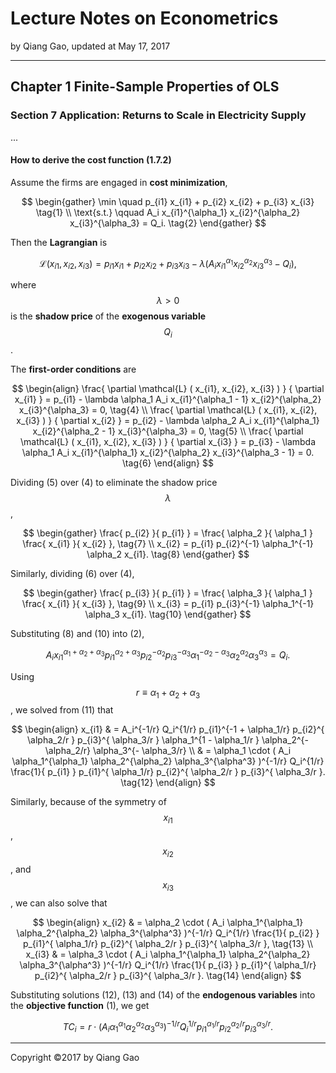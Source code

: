 # Lecture Notes on Econometrics

by Qiang Gao, updated at May 17, 2017

---

## Chapter 1 Finite-Sample Properties of OLS

### Section 7 Application: Returns to Scale in Electricity Supply

...

#### How to derive the cost function (1.7.2)

Assume the firms are engaged in **cost minimization**,

$$
\begin{gather}
\min \quad p_{i1} x_{i1} + p_{i2} x_{i2} + p_{i3} x_{i3}
\tag{1}
\\
\text{s.t.} \qquad
A_i x_{i1}^{\alpha_1} x_{i2}^{\alpha_2} x_{i3}^{\alpha_3} = Q_i.
\tag{2}
\end{gather}
$$

Then the **Lagrangian** is

$$
\mathcal{L} ( x_{i1}, x_{i2}, x_{i3} ) =
p_{i1} x_{i1} + p_{i2} x_{i2} + p_{i3} x_{i3} -
\lambda ( A_i x_{i1}^{\alpha_1} x_{i2}^{\alpha_2} x_{i3}^{\alpha_3} - Q_i ),
\tag{3}
$$

where $$ \lambda > 0 $$ is the **shadow price** of the **exogenous variable** $$ Q_i $$.

The **first-order conditions** are

$$
\begin{align}
\frac{ \partial \mathcal{L} ( x_{i1}, x_{i2}, x_{i3} ) }
{ \partial x_{i1} } =
p_{i1} - \lambda \alpha_1 A_i x_{i1}^{\alpha_1 - 1} x_{i2}^{\alpha_2} x_{i3}^{\alpha_3} = 0,
\tag{4}
\\
\frac{ \partial \mathcal{L} ( x_{i1}, x_{i2}, x_{i3} ) }
{ \partial x_{i2} } =
p_{i2} - \lambda \alpha_2 A_i x_{i1}^{\alpha_1} x_{i2}^{\alpha_2 - 1} x_{i3}^{\alpha_3} = 0,
\tag{5}
\\
\frac{ \partial \mathcal{L} ( x_{i1}, x_{i2}, x_{i3} ) }
{ \partial x_{i3} } =
p_{i3} - \lambda \alpha_1 A_i x_{i1}^{\alpha_1} x_{i2}^{\alpha_2} x_{i3}^{\alpha_3 - 1} = 0.
\tag{6}
\end{align}
$$

Dividing (5) over (4) to eliminate the shadow price $$ \lambda $$,

$$
\begin{gather}
\frac{ p_{i2} }{ p_{i1} } =
\frac{ \alpha_2 }{ \alpha_1 }
\frac{ x_{i1} }{ x_{i2} },
\tag{7}
\\
x_{i2} = p_{i1} p_{i2}^{-1} \alpha_1^{-1} \alpha_2 x_{i1}.
\tag{8}
\end{gather}
$$

Similarly, dividing (6) over (4),

$$
\begin{gather}
\frac{ p_{i3} }{ p_{i1} } =
\frac{ \alpha_3 }{ \alpha_1 }
\frac{ x_{i1} }{ x_{i3} },
\tag{9}
\\
x_{i3} = p_{i1} p_{i3}^{-1} \alpha_1^{-1} \alpha_3 x_{i1}.
\tag{10}
\end{gather}
$$

Substituting (8) and (10) into (2),

$$
A_i x_{i1}^{ \alpha_1 + \alpha_2 + \alpha_3 }
p_{i1}^{ \alpha_2 + \alpha_3 }
p_{i2}^{ - \alpha_2 }
p_{i3}^{ - \alpha_3 }
\alpha_1^{ - \alpha_2 - \alpha_3}
\alpha_2^{ \alpha_2 }
\alpha_3^{ \alpha_3 }
= Q_i.
\tag{11}
$$

Using $$ r \equiv \alpha_1 + \alpha_2 + \alpha_3 $$, we solved from (11) that

$$
\begin{align}
x_{i1} & = A_i^{-1/r} Q_i^{1/r}
p_{i1}^{-1 + \alpha_1/r}
p_{i2}^{ \alpha_2/r }
p_{i3}^{ \alpha_3/r }
\alpha_1^{1 - \alpha_1/r }
\alpha_2^{- \alpha_2/r}
\alpha_3^{- \alpha_3/r}
\\ & =
\alpha_1 \cdot ( A_i \alpha_1^{\alpha_1} \alpha_2^{\alpha_2} \alpha_3^{\alpha^3} )^{-1/r}
Q_i^{1/r}
\frac{1}{ p_{i1} }
p_{i1}^{ \alpha_1/r}
p_{i2}^{ \alpha_2/r }
p_{i3}^{ \alpha_3/r }.
\tag{12}
\end{align}
$$

Similarly, because of the symmetry of $$x_{i1}$$, $$x_{i2}$$, and $$ x_{i3} $$, we can also solve that

$$
\begin{align}
x_{i2} & = \alpha_2 \cdot ( A_i \alpha_1^{\alpha_1} \alpha_2^{\alpha_2} \alpha_3^{\alpha^3} )^{-1/r}
Q_i^{1/r}
\frac{1}{ p_{i2} }
p_{i1}^{ \alpha_1/r}
p_{i2}^{ \alpha_2/r }
p_{i3}^{ \alpha_3/r },
\tag{13}
\\
x_{i3} & = \alpha_3 \cdot ( A_i \alpha_1^{\alpha_1} \alpha_2^{\alpha_2} \alpha_3^{\alpha^3} )^{-1/r}
Q_i^{1/r}
\frac{1}{ p_{i3} }
p_{i1}^{ \alpha_1/r}
p_{i2}^{ \alpha_2/r }
p_{i3}^{ \alpha_3/r }.
\tag{14}
\end{align}
$$

Substituting solutions (12), (13) and (14) of the **endogenous variables** into the **objective function** (1), we get

$$
TC_i = r \cdot ( A_i \alpha_1^{ \alpha_1 } \alpha_2^{ \alpha_2 } \alpha_3^{ \alpha_3 } )^{-1/r} Q_i^{1/r} p_{i1}^{\alpha_1 / r} p_{i2}^{\alpha_2 / r} p_{i3}^{\alpha_3 / r}.
\tag{1.7.2}
$$

---

Copyright ©2017 by Qiang Gao